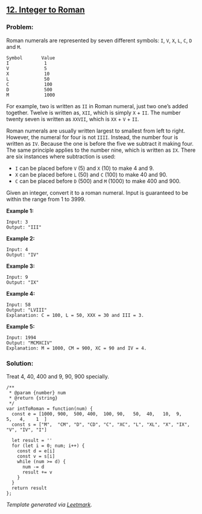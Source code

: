 [12. Integer to Roman](https://leetcode.com/problems/integer-to-roman/description/)
-----------------------------------------------------------------------------------

### Problem:

Roman numerals are represented by seven different symbols: `I`, `V`, `X`, `L`, `C`, `D` and `M`.

    Symbol       Value
    I             1
    V             5
    X             10
    L             50
    C             100
    D             500
    M             1000

For example, two is written as `II` in Roman numeral, just two one’s added together. Twelve is written as, `XII`, which is simply `X` + `II`. The number twenty seven is written as `XXVII`, which is `XX` + `V` + `II`.

Roman numerals are usually written largest to smallest from left to right. However, the numeral for four is not `IIII`. Instead, the number four is written as `IV`. Because the one is before the five we subtract it making four. The same principle applies to the number nine, which is written as `IX`. There are six instances where subtraction is used:

-   `I` can be placed before `V` (5) and `X` (10) to make 4 and 9. 
-   `X` can be placed before `L` (50) and `C` (100) to make 40 and 90. 
-   `C` can be placed before `D` (500) and `M` (1000) to make 400 and 900.

Given an integer, convert it to a roman numeral. Input is guaranteed to be within the range from 1 to 3999.

**Example 1:**

    Input: 3
    Output: "III"

**Example 2:**

    Input: 4
    Output: "IV"

**Example 3:**

    Input: 9
    Output: "IX"

**Example 4:**

    Input: 58
    Output: "LVIII"
    Explanation: C = 100, L = 50, XXX = 30 and III = 3.

**Example 5:**

    Input: 1994
    Output: "MCMXCIV"
    Explanation: M = 1000, CM = 900, XC = 90 and IV = 4.

### Solution:

Treat 4, 40, 400 and 9, 90, 900 specially.

    /**
     * @param {number} num
     * @return {string}
     */
    var intToRoman = function(num) {
      const e = [1000, 900,  500, 400,  100, 90,   50,  40,   10,  9,    5,   4,    1  ]
      const s = ["M",  "CM", "D", "CD", "C", "XC", "L", "XL", "X", "IX", "V", "IV", "I"]

      let result = ''
      for (let i = 0; num; i++) {
        const d = e[i]
        const v = s[i]
        while (num >= d) {
          num -= d
          result += v
        }
      }
      return result
    };

*Template generated via [Leetmark](https://github.com/crimx/crx-leetmark).*
